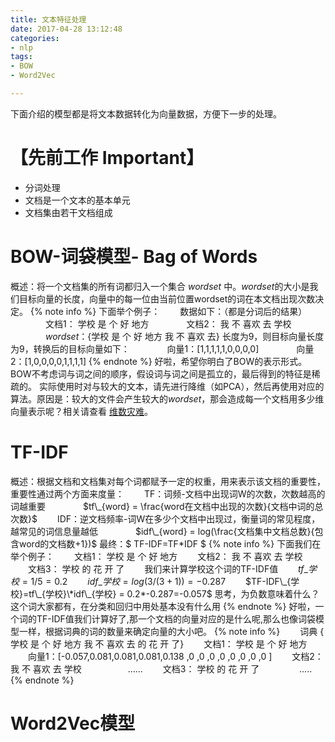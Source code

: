```yaml
---
title: 文本特征处理
date: 2017-04-28 13:12:48
categories:
- nlp
tags:
- BOW
- Word2Vec

---
```


下面介绍的模型都是将文本数据转化为向量数据，方便下一步的处理。

【先前工作 Important】
================
- 分词处理
- 文档是一个文本的基本单元
- 文档集由若干文档组成

BOW-词袋模型- Bag of Words
=================
概述：将一个文档集的所有词都归入一个集合 *wordset* 中。*wordset*的大小是我们目标向量的长度，向量中的每一位由当前位置wordset的词在本文档出现次数决定。
{% note info %}
下面举个例子：
　　数据如下：（都是分词后的结果）
　　　　文档1： 学校 是 个 好 地方
　　　　文档2： 我 不 喜欢 去 学校 
　　　　*wordset*：{学校 是 个 好 地方 我 不 喜欢 去} 长度为9，则目标向量长度为9，转换后的目标向量如下：
　　　　向量1：[1,1,1,1,1,0,0,0,0]
　　　　向量2：[1,0,0,0,0,1,1,1,1]
{% endnote %}
 好啦，希望你明白了BOW的表示形式。BOW不考虑词与词之间的顺序，假设词与词之间是孤立的，最后得到的特征是稀疏的。
 实际使用时对与较大的文本，请先进行降维（如PCA），然后再使用对应的算法。原因是：较大的文件会产生较大的*wordset*，那会造成每一个文档用多少维向量表示呢？相关请查看 [维数灾难](https://zh.wikipedia.org/wiki/%E7%BB%B4%E6%95%B0%E7%81%BE%E9%9A%BE)。

TF-IDF
=================

概述：根据文档和文档集对每个词都赋予一定的权重，用来表示该文档的重要性，重要性通过两个方面来度量：
　　TF：词频-文档中出现词W的次数，次数越高的词越重要
　　　　$tf\_{word} = \frac{word在文档中出现的次数}{文档中词的总次数}$
　　IDF：逆文档频率-词W在多少个文档中出现过，衡量词的常见程度，越常见的词信息量越低
　　　　$idf\_{word} = log(\frac{文档集中文档总数}{包含word的文档数+1})$
最终：$ TF-IDF=TF*IDF $
{% note info %}
下面我们在举个例子：
　　文档1： 学校 是 个 好 地方
　　文档2： 我 不 喜欢 去 学校 
　　文档3： 学校 的 花 开 了 
　　我们来计算学校这个词的TF-IDF值
　　$tf\_{学校}=1/5=0.2$
　　$idf\_{学校}=log(3/(3+1))=-0.287$
　　$TF-IDF\_{学校}=tf\_{学校}\*idf\_{学校} = 0.2*-0.287=-0.057$ 思考，为负数意味着什么？这个词大家都有，在分类和回归中用处基本没有什么用
{% endnote %}
好啦，一个词的TF-IDF值我们计算好了,那一个文档的向量对应的是什么呢,那么也像词袋模型一样，根据词典的词的数量来确定向量的大小吧。
{% note info %}
　　词典 {   学校   是    个     好    地方  我  不  喜欢 去  的 花   开 了}
　　文档1：  学校   是    个     好    地方
　　向量1：[-0.057,0.081,0.081,0.081,0.138  ,0  ,0  ,0   ,0 ,0  ,0 ,0  ,0 ]
　　文档2： 我 不 喜欢 去 学校
　　　　　...... 
　　文档3： 学校 的 花 开 了 
　　　　  .....
{% endnote %}

Word2Vec模型
=================


